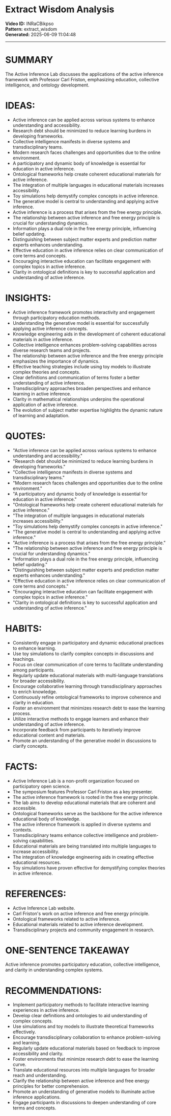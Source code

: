 # Extract Wisdom Analysis

**Video ID:** INRaCBikpso  
**Pattern:** extract_wisdom  
**Generated:** 2025-06-09 11:04:48  

---

# SUMMARY
The Active Inference Lab discusses the applications of the active inference framework with Professor Carl Friston, emphasizing education, collective intelligence, and ontology development.

# IDEAS:
- Active inference can be applied across various systems to enhance understanding and accessibility.
- Research debt should be minimized to reduce learning burdens in developing frameworks.
- Collective intelligence manifests in diverse systems and transdisciplinary teams.
- Modern research faces challenges and opportunities due to the online environment.
- A participatory and dynamic body of knowledge is essential for education in active inference.
- Ontological frameworks help create coherent educational materials for active inference.
- The integration of multiple languages in educational materials increases accessibility.
- Toy simulations help demystify complex concepts in active inference.
- The generative model is central to understanding and applying active inference.
- Active inference is a process that arises from the free energy principle.
- The relationship between active inference and free energy principle is crucial for understanding dynamics.
- Information plays a dual role in the free energy principle, influencing belief updating.
- Distinguishing between subject matter experts and prediction matter experts enhances understanding.
- Effective education in active inference relies on clear communication of core terms and concepts.
- Encouraging interactive education can facilitate engagement with complex topics in active inference.
- Clarity in ontological definitions is key to successful application and understanding of active inference.

# INSIGHTS:
- Active inference framework promotes interactivity and engagement through participatory education methods.
- Understanding the generative model is essential for successfully applying active inference concepts.
- Knowledge engineering aids in the development of coherent educational materials in active inference.
- Collective intelligence enhances problem-solving capabilities across diverse research teams and projects.
- The relationship between active inference and the free energy principle emphasizes the importance of dynamics.
- Effective teaching strategies include using toy models to illustrate complex theories and concepts.
- Clear definitions and communication of terms foster a better understanding of active inference.
- Transdisciplinary approaches broaden perspectives and enhance learning in active inference.
- Clarity in mathematical relationships underpins the operational application of active inference.
- The evolution of subject matter expertise highlights the dynamic nature of learning and adaptation.

# QUOTES:
- "Active inference can be applied across various systems to enhance understanding and accessibility."
- "Research debt should be minimized to reduce learning burdens in developing frameworks."
- "Collective intelligence manifests in diverse systems and transdisciplinary teams."
- "Modern research faces challenges and opportunities due to the online environment."
- "A participatory and dynamic body of knowledge is essential for education in active inference."
- "Ontological frameworks help create coherent educational materials for active inference."
- "The integration of multiple languages in educational materials increases accessibility."
- "Toy simulations help demystify complex concepts in active inference."
- "The generative model is central to understanding and applying active inference."
- "Active inference is a process that arises from the free energy principle."
- "The relationship between active inference and free energy principle is crucial for understanding dynamics."
- "Information plays a dual role in the free energy principle, influencing belief updating."
- "Distinguishing between subject matter experts and prediction matter experts enhances understanding."
- "Effective education in active inference relies on clear communication of core terms and concepts."
- "Encouraging interactive education can facilitate engagement with complex topics in active inference."
- "Clarity in ontological definitions is key to successful application and understanding of active inference."

# HABITS:
- Consistently engage in participatory and dynamic educational practices to enhance learning.
- Use toy simulations to clarify complex concepts in discussions and teachings.
- Focus on clear communication of core terms to facilitate understanding among participants.
- Regularly update educational materials with multi-language translations for broader accessibility.
- Encourage collaborative learning through transdisciplinary approaches to enrich knowledge.
- Continuously refine ontological frameworks to improve coherence and clarity in education.
- Foster an environment that minimizes research debt to ease the learning process.
- Utilize interactive methods to engage learners and enhance their understanding of active inference.
- Incorporate feedback from participants to iteratively improve educational content and materials.
- Promote an understanding of the generative model in discussions to clarify concepts.

# FACTS:
- Active Inference Lab is a non-profit organization focused on participatory open science.
- The symposium features Professor Carl Friston as a key presenter.
- The active inference framework is rooted in the free energy principle.
- The lab aims to develop educational materials that are coherent and accessible.
- Ontological frameworks serve as the backbone for the active inference educational body of knowledge.
- The active inference framework is applied in diverse systems and contexts.
- Transdisciplinary teams enhance collective intelligence and problem-solving capabilities.
- Educational materials are being translated into multiple languages to increase accessibility.
- The integration of knowledge engineering aids in creating effective educational resources.
- Toy simulations have proven effective for demystifying complex theories in active inference.

# REFERENCES:
- Active Inference Lab website.
- Carl Friston's work on active inference and free energy principle.
- Ontological frameworks related to active inference.
- Educational materials related to active inference development.
- Transdisciplinary projects and community engagement in research.

# ONE-SENTENCE TAKEAWAY
Active inference promotes participatory education, collective intelligence, and clarity in understanding complex systems.

# RECOMMENDATIONS:
- Implement participatory methods to facilitate interactive learning experiences in active inference.
- Develop clear definitions and ontologies to aid understanding of complex concepts.
- Use simulations and toy models to illustrate theoretical frameworks effectively.
- Encourage transdisciplinary collaboration to enhance problem-solving and learning.
- Regularly update educational materials based on feedback to improve accessibility and clarity.
- Foster environments that minimize research debt to ease the learning curve.
- Translate educational resources into multiple languages for broader reach and understanding.
- Clarify the relationship between active inference and free energy principles for better comprehension.
- Promote an understanding of generative models to illuminate active inference applications.
- Engage participants in discussions to deepen understanding of core terms and concepts.